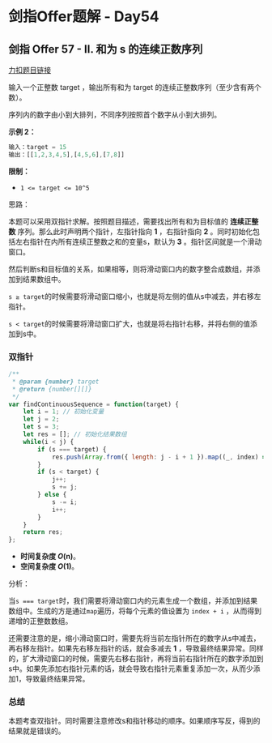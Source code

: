# **剑指Offer题解 - Day54**

## 剑指 Offer 57 - II. 和为 s 的连续正数序列

[力扣题目链接](https://leetcode-cn.com/leetbook/read/illustration-of-algorithm/eufzm7/)

输入一个正整数 target ，输出所有和为 target 的连续正整数序列（至少含有两个数）。

序列内的数字由小到大排列，不同序列按照首个数字从小到大排列。

**示例 2：**

```jsx
输入：target = 15
输出：[[1,2,3,4,5],[4,5,6],[7,8]]
```

**限制：**

- `1 <= target <= 10^5`

思路：

本题可以采用双指针求解。按照题目描述，需要找出所有和为目标值的 **连续正整数** 序列。那么此时声明两个指针，左指针指向 **1** ，右指针指向 **2** 。同时初始化包括左右指针在内所有连续正整数之和的变量s，默认为 **3** 。指针区间就是一个滑动窗口。

然后判断s和目标值的关系，如果相等，则将滑动窗口内的数字整合成数组，并添加到结果数组中。

`s ≥ target`的时候需要将滑动窗口缩小，也就是将左侧的值从s中减去，并右移左指针。

`s < target`的时候需要将滑动窗口扩大，也就是将右指针右移，并将右侧的值添加到s中。

### 双指针

```jsx
/**
 * @param {number} target
 * @return {number[][]}
 */
var findContinuousSequence = function(target) {
    let i = 1; // 初始化变量
    let j = 2;
    let s = 3;
    let res = []; // 初始化结果数组
    while(i < j) {
        if (s === target) {
            res.push(Array.from({ length: j - i + 1 }).map((_, index) => index + i))
        }
        if (s < target) {
            j++;
            s += j;
        } else {
            s -= i;
            i++;
        }
    }
    return res;
};
```

- **时间复杂度 *O*(n)**。
- **空间复杂度 *O*(1)**。

分析：

当`s === target`时，我们需要将滑动窗口内的元素生成一个数组，并添加到结果数组中。生成的方是通过`map`遍历，将每个元素的值设置为 `index + i` ，从而得到递增的正整数数组。

还需要注意的是，缩小滑动窗口时，需要先将当前左指针所在的数字从s中减去，再右移左指针。如果先右移左指针的话，就会多减去 **1** ，导致最终结果异常。同样的，扩大滑动窗口的时候，需要先右移右指针，再将当前右指针所在的数字添加到s中。如果先添加右指针元素的话，就会导致右指针元素重复添加一次，从而少添加1，导致最终结果异常。

### 总结

本题考查双指针。同时需要注意修改s和指针移动的顺序。如果顺序写反，得到的结果就是错误的。
